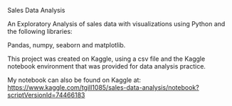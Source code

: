 Sales Data Analysis


An Exploratory Analysis of sales data with visualizations using Python and the following libraries: 

Pandas, numpy, seaborn and matplotlib.

This project was created on Kaggle, using a csv file and the Kaggle notebook environment that was provided for data analysis practice. 

My notebook can also be found on Kaggle at:
https://www.kaggle.com/tgill1085/sales-data-analysis/notebook?scriptVersionId=74466183
